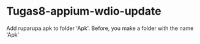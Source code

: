 # Tugas8-appium-wdio-update

Add ruparupa.apk to folder 'Apk'. Before, you make a folder with the name 'Apk'
 
